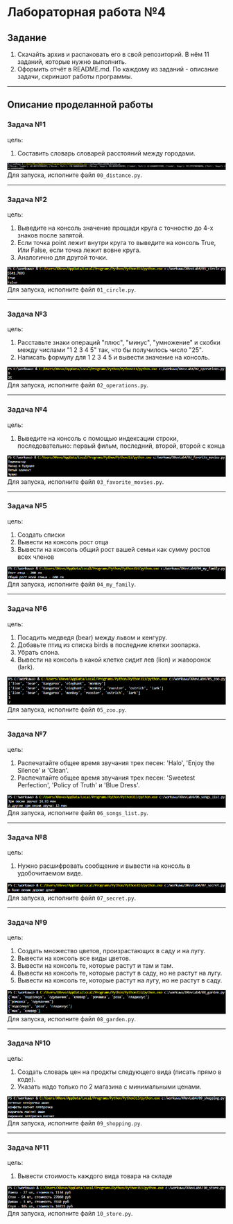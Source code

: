 # Лабораторная работа №4
## Задание
1. Скачайть архив и распаковать его в свой репозиторий. В нём 11 заданий, которые нужно выполнить.
2. Оформить отчёт в README.md. По каждому из заданий - описание задачи, скриншот работы программы.
---
## Описание проделанной работы
### Задача №1
цель:
1. Составить словарь словарей расстояний между городами.

![](00.png)
Для запуска, исполните файл `00_distance.py`.

---
### Задача №2
цель: 
1. Выведите на консоль значение прощади круга с точностю до 4-х знаков после запятой.
2. Если точка point лежит внутри круга то выведите на консоль True, Или False, если точка лежит вовне круга.
3. Аналогично для другой точки.

![](01.png)
Для запуска, исполните файл `01_circle.py`.

---
### Задача №3
цель: 
1. Расставьте знаки операций "плюс", "минус", "умножение" и скобки
между числами "1 2 3 4 5" так, что бы получилось число "25".
2. Написать формулу для 1 2 3 4 5 и вывести значение на консоль.

![](02.png)
Для запуска, исполните файл `02_operations.py`.

---
### Задача №4
цель: 
1. Выведите на консоль с помощью индексации строки, последовательно: первый фильм, последний, второй, второй с конца

![](03.png)
Для запуска, исполните файл `03_favorite_movies.py`.

---
### Задача №5
цель: 
1. Создать списки
2. Вывести на консоль рост отца
3. Вывести на консоль общий рост вашей семьи как сумму ростов всех членов

![](04.png)
Для запуска, исполните файл `04_my_family`.

---
### Задача №6
цель: 
1. Посадить медведя (bear) между львом и кенгуру.
2. Добавьте птиц из списка birds в последние клетки зоопарка.
3. Убрать слона.
4. Вывести на консоль в какой клетке сидит лев (lion) и жаворонок (lark).

![](05.png)
Для запуска, исполните файл `05_zoo.py`.

---
### Задача №7
цель: 
1. Распечатайте общее время звучания трех песен: 'Halo', 'Enjoy the Silence' и 'Clean'.
2. Распечатайте общее время звучания трех песен: 'Sweetest Perfection', 'Policy of Truth' и 'Blue Dress'.

![](06.png)
Для запуска, исполните файл `06_songs_list.py`.

---
### Задача №8
цель: 
1. Нужно расшифровать сообщение и вывести на консоль в удобочитаемом виде.

![](07.png)
Для запуска, исполните файл `07_secret.py`.

---
### Задача №9
цель: 
1. Создать множество цветов, произрастающих в саду и на лугу.
2. Вывести на консоль все виды цветов.
3. Вывести на консоль те, которые растут и там и там.
4. Вывести на консоль те, которые растут в саду, но не растут на лугу.
5. Вывести на консоль те, которые растут на лугу, но не растут в саду.

![](08.png)
Для запуска, исполните файл `08_garden.py`.

---
### Задача №10
цель: 
1. Создать словарь цен на продкты следующего вида (писать прямо в коде).
2. Указать надо только по 2 магазина с минимальными ценами.

![](09.png)
Для запуска, исполните файл `09_shopping.py`.

---
### Задача №11
цель: 
1. Вывести стоимость каждого вида товара на складе

![](10.png)
Для запуска, исполните файл `10_store.py`.
